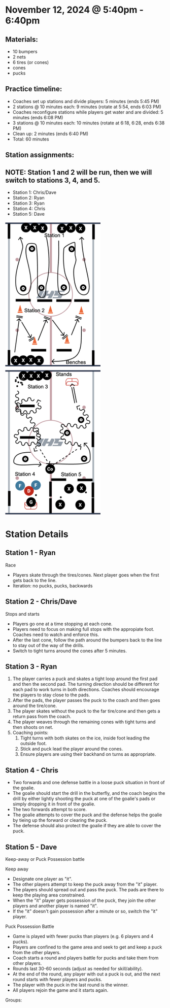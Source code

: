 
# November 12, 2024 @ 5:40pm - 6:40pm

## Materials:
- 10 bumpers
- 2 nets
- 6 tires (or cones)
- cones
- pucks

## Practice timeline:
- Coaches set up stations and divide players: 5 minutes (ends 5:45 PM)
- 2 stations @ 10 minutes each: 9 minutes (rotate at 5:54, ends 6:03 PM)
- Coaches reconfigure stations while players get water and are divided: 5 minutes (ends 6:08 PM)
- 3 stations @ 10 minutes each: 10 minutes (rotate at 6:18, 6:28, ends 6:38 PM)
- Clean up: 2 minutes (ends 6:40 PM)
- Total: 60 minutes

## Station assignments:
## NOTE: Station 1 and 2 will be run, then we will switch to stations 3, 4, and 5.
- Station 1: Chris/Dave
- Station 2: Ryan
- Station 3: Ryan
- Station 4: Chris
- Station 5: Dave

<img src="https://github.com/salter14/hockey/blob/main/drill_diagrams/Practice_layout_20241112_pt1.png" alt="alt" width="300px">    <img src="https://github.com/salter14/hockey/blob/main/drill_diagrams/Practice_layout_20241112_pt2.png" alt="alt" width="300px">

# Station Details
## Station 1 - Ryan
Race
- Players skate through the tires/cones. Next player goes when the first gets back to the line.
- Iteration: no pucks, pucks, backwards

## Station 2 - Chris/Dave
Stops and starts
- Players go one at a time stopping at each cone.
- Players need to focus on making full stops with the appropiate foot. Coaches need to watch and enforce this.
- After the last cone, follow the path around the bumpers back to the line to stay out of the way of the drills.
- Switch to tight turns around the cones after 5 minutes.

## Station 3 - Ryan
1. The player carries a puck and skates a tight loop around the first pad and then the second pad. The turning direction should be different for each pad to work turns in both directions. Coaches should encourage the players to stay close to the pads.
1. After the pads, the player passes the puck to the coach and then goes around the tire/cone.
1. The player skates without the puck to the far tire/cone and then gets a return pass from the coach.
1. The player weaves through the remaining cones with tight turns and then shoots on net.
1. Coaching points:
   1. Tight turns with both skates on the ice, inside foot leading the outside foot.
   2. Stick and puck lead the player around the cones.
   3. Ensure players are using their backhand on turns as appropriate.

## Station 4 - Chris
- Two forwards and one defense battle in a loose puck situation in front of the goalie.
- The goalie should start the drill in the butterfly, and the coach begins the drill by either lightly shooting the puck at one of the goalie's pads or simply dropping it in front of the goalie.
- The two forwards attempt to score.
- The goalie attempts to cover the puck and the defense helps the goalie by tieing up the forward or clearing the puck.
- The defense should also protect the goalie if they are able to cover the puck.


## Station 5 - Dave
Keep-away or Puck Possession battle

Keep away
- Designate one player as "it".
- The other players attempt to keep the puck away from the "it" player.
- The players should spread out and pass the puck. The pads are there to keep the playing area constrained.
- When the "it" player gets possession of the puck, they join the other players and another player is named "it".
- If the "it" doesn't gain possession after a minute or so, switch the "it" player.

Puck Possession Battle
- Game is played with fewer pucks than players (e.g. 6 players and 4 pucks).
- Players are confined to the game area and seek to get and keep a puck from the other players.
- Coach starts a round and players battle for pucks and take them from other players.
- Rounds last 30-60 seconds (adjust as needed for skill/ability).
- At the end of the round, any player with out a puck is out, and the next round starts with fewer players and pucks.
- The player with the puck in the last round is the winner.
- All players rejoin the game and it starts again.


Groups:

